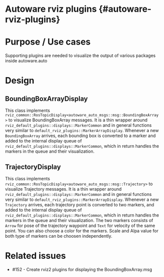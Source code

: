 Autoware rviz plugins {#autoware-rviz-plugins}
=============

# Purpose / Use cases

Supporting plugins are needed to visualize the output of various packages inside autoware.auto

# Design

## BoundingBoxArrayDisplay

This class implements `rviz_common::RosTopicDisplay<autoware_auto_msgs::msg::BoundingBoxArray>`
to visualize BoundingBoxArray messages. It is a thin wrapper around
`rviz_default_plugins::displays::MarkerCommon` and in  general functions very similar to
`default_rviz_plugins::MarkerArrayDisplay`. Whenever a new `BoundingBoxArray` arrives, each
bounding box is converted to a marker and added to the internal display queue of
`rviz_default_plugins::displays::MarkerCommon`, which in return handles the markers in the
queue and their visualization.

## TrajectoryDisplay
This class implements `rviz_common::RosTopicDisplay<autoware_auto_msgs::msg::Trajectory>`
to visualize Trajectory messages. It is a thin wrapper around
`rviz_default_plugins::displays::MarkerCommon` and in  general functions very similar to
`default_rviz_plugins::MarkerArrayDisplay`. Whenever a new `Trajectory` arrives, each
trajectory point is converted to two markers, and added to the internal display queue of
`rviz_default_plugins::displays::MarkerCommon`, which in return handles the markers in the
queue and their visualization.
The two markers consists of `Arrow` for pose of the trajectory waypoint and `Text` for velocity of the same point.
You can also choose a color for the markers. Scale and Alpa value for both type of markers can be choosen independently.


# Related issues

- #152 - Create rviz2 plugins for displaying the BoundingBoxArray.msg
